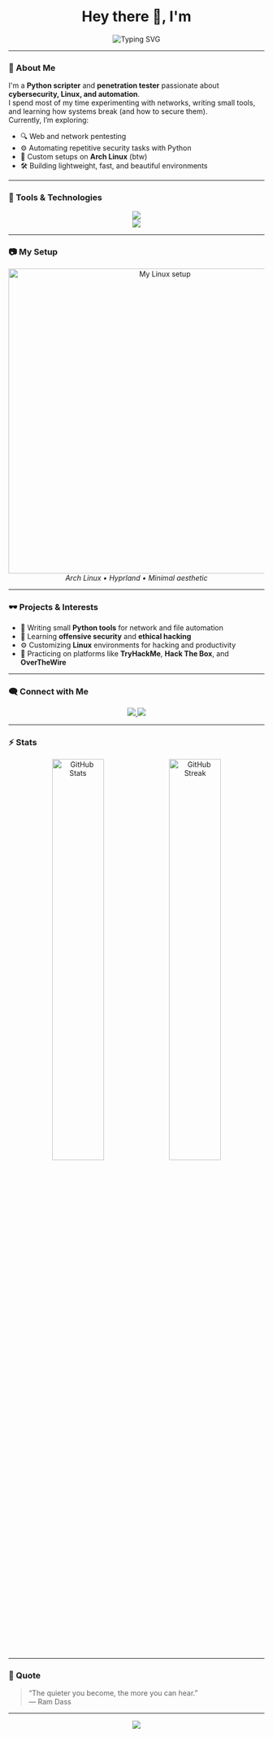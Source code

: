 <h1 align="center">Hey there 👋, I'm <your-name></h1>

<p align="center">
  <img src="https://readme-typing-svg.demolab.com?font=JetBrains+Mono&pause=1000&color=00FF9C&center=true&vCenter=true&width=435&lines=Python+Scripter;Pentester;Arch+Linux+Enthusiast;Automation+%26+Cybersecurity" alt="Typing SVG" />
</p>

---

### 🧠 About Me

I'm a **Python scripter** and **penetration tester** passionate about **cybersecurity, Linux, and automation**.  
I spend most of my time experimenting with networks, writing small tools, and learning how systems break (and how to secure them).  
Currently, I’m exploring:
- 🔍 Web and network pentesting
- ⚙️ Automating repetitive security tasks with Python
- 🧩 Custom setups on **Arch Linux** (btw)
- 🛠️ Building lightweight, fast, and beautiful environments

---

### 🧰 Tools & Technologies

<p align="center">
  <img src="https://skillicons.dev/icons?i=python,linux,bash,git,github,arch,html,css,js" /><br/>
  <img src="https://skillicons.dev/icons?i=burpsuite,vscode,obsidian,discord" />
</p>

---

### 📷 My Setup

<p align="center">
  <img src="https://raw.githubusercontent.com/<your-username>/<your-username>/main/assets/setup.png" alt="My Linux setup" width="600"/>
  <br>
  <em>Arch Linux • Hyprland • Minimal aesthetic</em>
</p>

---

### 🕶️ Projects & Interests

- 🧠 Writing small **Python tools** for network and file automation  
- 🧩 Learning **offensive security** and **ethical hacking**  
- ⚙️ Customizing **Linux** environments for hacking and productivity  
- 🔐 Practicing on platforms like **TryHackMe**, **Hack The Box**, and **OverTheWire**

---

### 🗨️ Connect with Me

<p align="center">
  <a href="https://discord.gg/your-invite">
    <img src="https://img.shields.io/badge/Discord-Join%20Me-5865F2?style=for-the-badge&logo=discord&logoColor=white"/>
  </a>
  <a href="mailto:your.email@example.com">
    <img src="https://img.shields.io/badge/Email-Contact%20Me-FF4B4B?style=for-the-badge&logo=gmail&logoColor=white"/>
  </a>
</p>

---

### ⚡ Stats

<p align="center">
  <img src="https://github-readme-stats.vercel.app/api?username=<your-username>&show_icons=true&theme=tokyonight" alt="GitHub Stats" width="45%"/>
  <img src="https://github-readme-streak-stats.herokuapp.com/?user=<your-username>&theme=tokyonight" alt="GitHub Streak" width="45%"/>
</p>

---

### 🧩 Quote

> “The quieter you become, the more you can hear.”  
> — Ram Dass

---

<p align="center">
  <img src="https://komarev.com/ghpvc/?username=<your-username>&color=blueviolet&style=flat-square">
</p>
